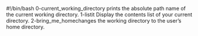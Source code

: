 #!/bin/bash
0-current_working_directory prints the absolute path name of the current working directory.
1-listit Display the contents list of your current directory.
2-bring_me_homechanges the working directory to the user’s home directory.
